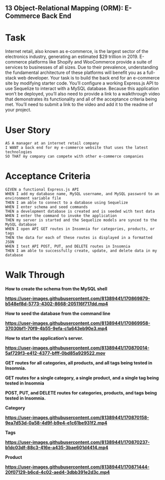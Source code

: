 ## 13 Object-Relational Mapping (ORM): E-Commerce Back End

# Task
Internet retail, also known as e-commerce, is the largest sector of the electronics industry, generating an estimated $29 trillion in 2019. E-commerce platforms like Shopify and WooCommerce provide a suite of services to businesses of all sizes. Due to their prevalence, understanding the fundamental architecture of these platforms will benefit you as a full-stack web developer.
Your task is to build the back end for an e-commerce site by modifying starter code. You’ll configure a working Express.js API to use Sequelize to interact with a MySQL database.
Because this application won’t be deployed, you’ll also need to provide a link to a walkthrough video that demonstrates its functionality and all of the acceptance criteria being met. You’ll need to submit a link to the video and add it to the readme of your project.

# User Story

```
AS A manager at an internet retail company
I WANT a back end for my e-commerce website that uses the latest technologies
SO THAT my company can compete with other e-commerce companies

```

# Acceptance Criteria
```
GIVEN a functional Express.js API
WHEN I add my database name, MySQL username, and MySQL password to an environment variable file
THEN I am able to connect to a database using Sequelize
WHEN I enter schema and seed commands
THEN a development database is created and is seeded with test data
WHEN I enter the command to invoke the application
THEN my server is started and the Sequelize models are synced to the MySQL database
WHEN I open API GET routes in Insomnia for categories, products, or tags
THEN the data for each of these routes is displayed in a formatted JSON
WHEN I test API POST, PUT, and DELETE routes in Insomnia
THEN I am able to successfully create, update, and delete data in my database

```

# Walk Through

<b> How to create the schema from the MySQL shell <b>

https://user-images.githubusercontent.com/81389441/170869879-b548ef8d-5773-4302-8668-205116f717dd.mp4


<b> How to seed the database from the command line <b>

https://user-images.githubusercontent.com/81389441/170869958-37030bf1-70f9-4b55-9efa-c1a643eb90e3.mp4


<b> How to start the application’s server. <b>
  
https://user-images.githubusercontent.com/81389441/170870014-5af729f3-e412-4377-bfff-0bd85a929522.mov



GET routes for all categories, all products, and all tags being tested in Insomnia.
  
GET routes for a single category, a single product, and a single tag being tested in Insomnia

POST, PUT, and DELETE routes for categories, products, and tags being tested in Insomnia.

<b> Category <b>

https://user-images.githubusercontent.com/81389441/170870158-9ea7d53d-0a58-4d9f-b9e4-e1c61be931f2.mp4


<b> Tags <b>
  
https://user-images.githubusercontent.com/81389441/170870237-b1dc03df-88c3-416e-a435-3bae601d4414.mp4


<b> Product <b>

https://user-images.githubusercontent.com/81389441/170871444-20f07129-b6cd-4c02-aed4-3dbb391e2d3c.mp4


